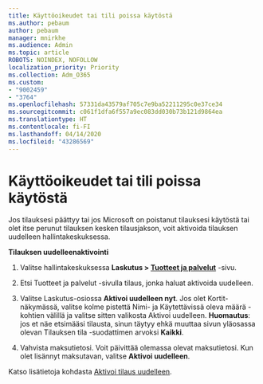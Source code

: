 ```yaml
---
title: Käyttöoikeudet tai tili poissa käytöstä
ms.author: pebaum
author: pebaum
manager: mnirkhe
ms.audience: Admin
ms.topic: article
ROBOTS: NOINDEX, NOFOLLOW
localization_priority: Priority
ms.collection: Adm_O365
ms.custom:
- "9002459"
- "3764"
ms.openlocfilehash: 57331da43579af705c7e9ba52211295c0e37ce34
ms.sourcegitcommit: c061f1dfa6f557a9ec083dd030b73b121d9864ea
ms.translationtype: HT
ms.contentlocale: fi-FI
ms.lasthandoff: 04/14/2020
ms.locfileid: "43286569"
---
```

# <a name="license-or-account-disabled"></a>Käyttöoikeudet tai tili poissa käytöstä

Jos tilauksesi päättyy tai jos Microsoft on poistanut tilauksesi käytöstä tai olet itse perunut tilauksen kesken tilausjakson, voit aktivoida tilauksen uudelleen hallintakeskuksessa.

**Tilauksen uudelleenaktivointi**

1. Valitse hallintakeskuksessa **Laskutus > [Tuotteet ja palvelut](https://go.microsoft.com/fwlink/p/?linkid=842054)** -sivu.

2. Etsi Tuotteet ja palvelut -sivulla tilaus, jonka haluat aktivoida uudelleen.

3. Valitse Laskutus-osiossa **Aktivoi uudelleen nyt**.  Jos olet Kortit-näkymässä, valitse kolme pistettä Nimi- ja Käytettävissä oleva määrä -kohtien välillä ja valitse sitten valikosta Aktivoi uudelleen. **Huomautus**: jos et näe etsimääsi tilausta, sinun täytyy ehkä muuttaa sivun yläosassa olevan Tilauksen tila -suodattimen arvoksi **Kaikki**.

4. Vahvista maksutietosi. Voit päivittää olemassa olevat maksutietosi. Kun olet lisännyt maksutavan, valitse **Aktivoi uudelleen**.

Katso lisätietoja kohdasta [Aktivoi tilaus uudelleen](https://docs.microsoft.com/office365/admin/subscriptions-and-billing/reactivate-your-subscription). 
